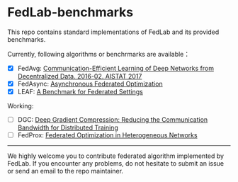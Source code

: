 # FedLab-benchmarks
This repo contains standard implementations of FedLab and its provided benchmarks. 

Currently, following algorithms or benchrmarks are available：

- [x] FedAvg: [Communication-Efficient Learning of Deep Networks from Decentralized Data. 2016-02. AISTAT 2017](http://proceedings.mlr.press/v54/mcmahan17a/mcmahan17a.pdf)
- [x] FedAsync: [Asynchronous Federated Optimization](http://arxiv.org/abs/1903.03934)
- [x] LEAF: [A Benchmark for Federated Settings](http://arxiv.org/abs/1812.01097)

Working:

- [ ] DGC: [Deep Gradient Compression: Reducing the Communication Bandwidth for Distributed Training](https://arxiv.org/abs/1712.01887)
- [ ] FedProx: [Federated Optimization in Heterogeneous Networks](https://arxiv.org/abs/1812.06127)

------

We highly welcome you to contribute federated algorithm implemented by FedLab. If you encounter any problems, do not hesitate to submit an issue or send an email to the repo maintainer.
